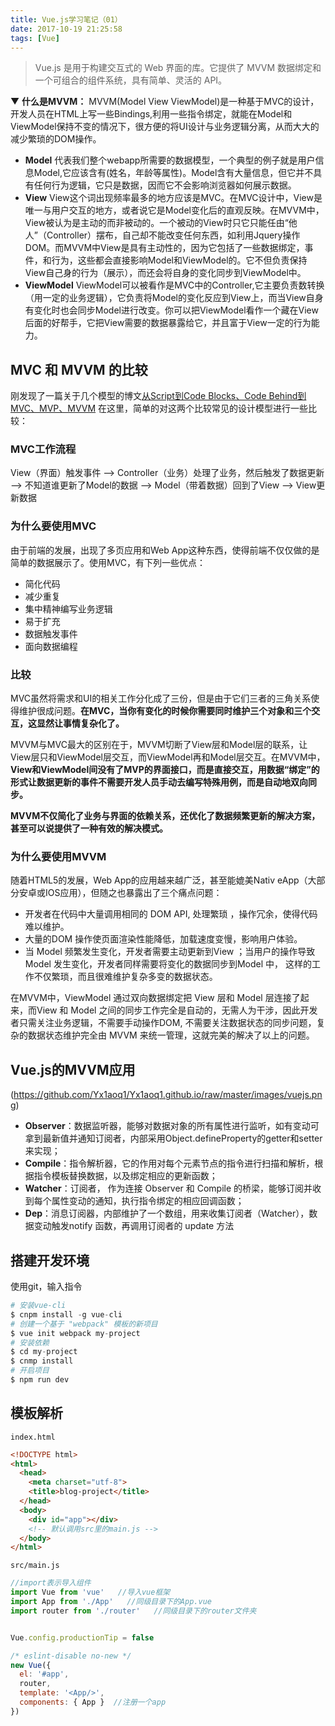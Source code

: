 ```yaml
---
title: Vue.js学习笔记（01）
date: 2017-10-19 21:25:58
tags: [Vue]
---
```

> Vue.js 是用于构建交互式的 Web 界面的库。它提供了 MVVM 数据绑定和一个可组合的组件系统，具有简单、灵活的 API。

▼ **什么是MVVM：**
MVVM(Model View ViewModel)是一种基于MVC的设计，开发人员在HTML上写一些Bindings,利用一些指令绑定，就能在Model和ViewModel保持不变的情况下，很方便的将UI设计与业务逻辑分离，从而大大的减少繁琐的DOM操作。
* **Model**
代表我们整个webapp所需要的数据模型，一个典型的例子就是用户信息Model,它应该含有(姓名，年龄等属性)。Model含有大量信息，但它并不具有任何行为逻辑，它只是数据，因而它不会影响浏览器如何展示数据。
* **View**
View这个词出现频率最多的地方应该是MVC。在MVC设计中，View是唯一与用户交互的地方，或者说它是Model变化后的直观反映。在MVVM中，View被认为是主动的而非被动的。一个被动的View时只它只能任由“他人”（Controller）摆布，自己却不能改变任何东西，如利用Jquery操作DOM。而MVVM中View是具有主动性的，因为它包括了一些数据绑定，事件，和行为，这些都会直接影响Model和ViewModel的。它不但负责保持View自己身的行为（展示），而还会将自身的变化同步到ViewModel中。
* **ViewModel**
ViewModel可以被看作是MVC中的Controller,它主要负责数转换（用一定的业务逻辑），它负责将Model的变化反应到View上，而当View自身有变化时也会同步Model进行改变。你可以把ViewModel看作一个藏在View后面的好帮手，它把View需要的数据暴露给它，并且富于View一定的行为能力。

## MVC 和 MVVM 的比较

刚发现了一篇关于几个模型的博文[从Script到Code Blocks、Code Behind到MVC、MVP、MVVM](http://www.cnblogs.com/indream/p/3602348.html)
在这里，简单的对这两个比较常见的设计模型进行一些比较：

### MVC工作流程
View（界面）触发事件 --> Controller（业务）处理了业务，然后触发了数据更新 --> 不知道谁更新了Model的数据 --> Model（带着数据）回到了View --> View更新数据

### 为什么要使用MVC

由于前端的发展，出现了多页应用和Web App这种东西，使得前端不仅仅做的是简单的数据展示了。使用MVC，有下列一些优点：
* 简化代码
* 减少重复
* 集中精神编写业务逻辑
* 易于扩充
* 数据触发事件
* 面向数据编程

### 比较
MVC虽然将需求和UI的相关工作分化成了三份，但是由于它们三者的三角关系使得维护很成问题。**在MVC，当你有变化的时候你需要同时维护三个对象和三个交互，这显然让事情复杂化了。**

MVVM与MVC最大的区别在于，MVVM切断了View层和Model层的联系，让View层只和ViewModel层交互，而ViewModel再和Model层交互。在MVVM中，**View和ViewModel间没有了MVP的界面接口，而是直接交互，用数据“绑定”的形式让数据更新的事件不需要开发人员手动去编写特殊用例，而是自动地双向同步。**

**MVVM不仅简化了业务与界面的依赖关系，还优化了数据频繁更新的解决方案，甚至可以说提供了一种有效的解决模式。**

### 为什么要使用MVVM

随着HTML5的发展，Web App的应用越来越广泛，甚至能媲美Nativ eApp（大部分安卓或IOS应用），但随之也暴露出了三个痛点问题：
* 开发者在代码中大量调用相同的 DOM API, 处理繁琐 ，操作冗余，使得代码难以维护。
* 大量的DOM 操作使页面渲染性能降低，加载速度变慢，影响用户体验。
* 当 Model 频繁发生变化，开发者需要主动更新到View ；当用户的操作导致 Model 发生变化，开发者同样需要将变化的数据同步到Model 中， 这样的工作不仅繁琐，而且很难维护复杂多变的数据状态。

在MVVM中，ViewModel 通过双向数据绑定把 View 层和 Model 层连接了起来，而View 和 Model 之间的同步工作完全是自动的，无需人为干涉，因此开发者只需关注业务逻辑，不需要手动操作DOM, 不需要关注数据状态的同步问题，复杂的数据状态维护完全由 MVVM 来统一管理，这就完美的解决了以上的问题。

## Vue.js的MVVM应用

(https://github.com/Yx1aoq1/Yx1aoq1.github.io/raw/master/images/vuejs.png)

* **Observer**：数据监听器，能够对数据对象的所有属性进行监听，如有变动可拿到最新值并通知订阅者，内部采用Object.defineProperty的getter和setter来实现；
* **Compile**：指令解析器，它的作用对每个元素节点的指令进行扫描和解析，根据指令模板替换数据，以及绑定相应的更新函数；
* **Watcher**：订阅者， 作为连接 Observer 和 Compile 的桥梁，能够订阅并收到每个属性变动的通知，执行指令绑定的相应回调函数；
* **Dep**：消息订阅器，内部维护了一个数组，用来收集订阅者（Watcher），数据变动触发notify 函数，再调用订阅者的 update 方法


## 搭建开发环境

使用git，输入指令
```python
# 安装vue-cli
$ cnpm install -g vue-cli
# 创建一个基于 "webpack" 模板的新项目
$ vue init webpack my-project
# 安装依赖
$ cd my-project
$ cnmp install
# 开启项目
$ npm run dev
```

## 模板解析
`index.html`
```html
<!DOCTYPE html>
<html>
  <head>
    <meta charset="utf-8">
    <title>blog-project</title>
  </head>
  <body>
    <div id="app"></div>
    <!-- 默认调用src里的main.js -->
  </body>
</html>
```

`src/main.js`
```javascript
//import表示导入组件
import Vue from 'vue'   //导入vue框架
import App from './App'   //同级目录下的App.vue
import router from './router'   //同级目录下的router文件夹


Vue.config.productionTip = false

/* eslint-disable no-new */
new Vue({
  el: '#app',
  router,
  template: '<App/>',
  components: { App }  //注册一个app
})
``` 